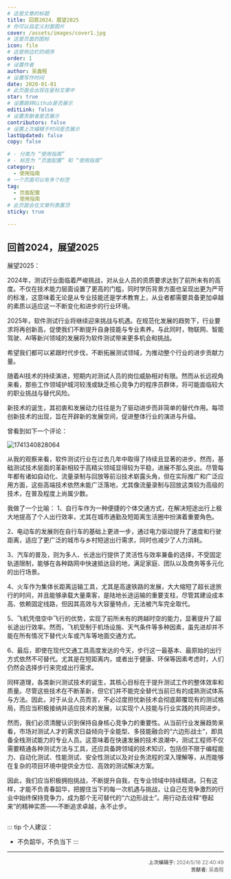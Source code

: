 ```yaml
---
# 这是文章的标题
title: 回首2024，展望2025
# 你可以自定义封面图片
cover: /assets/images/cover1.jpg
# 这是页面的图标
icon: file
# 这是侧边栏的顺序
order: 1
# 设置作者
author: 吴鑫程
# 设置写作时间
date: 2020-01-01
# 此页面会出现在星标文章中
star: true
# 设置跳转Github是否展示
editLink: false
# 设置贡献者是否展示
contributors: false
# 设置上次编辑于时间是否展示
lastUpdated: false
copy: false

# - 分类为 “使用指南”
# - 标签为 “页面配置” 和 “使用指南”
category:
  - 使用指南
# 一个页面可以有多个标签
tag:
  - 页面配置
  - 使用指南
# 此页面会在文章列表置顶
sticky: true

---
```

<!-- more -->
## 回首2024，展望2025

<!-- 
  这是多行注释，
  可以跨多行书写，
  渲染后不可见。
-->

展望2025：

2024年，测试行业面临着严峻挑战，对从业人员的资质要求达到了前所未有的高度。不仅在技术能力层面设置了更高的门槛，同时学历背景方面也呈现出更为严苛的标准，这意味着无论是从专业技能还是学术教育上，从业者都需要具备更加卓越的素质以适应这一不断变化和进步的行业环境。

2025年，软件测试行业将继续迎来挑战与机遇。在规范化发展的趋势下，行业要求将再创新高，促使我们不断提升自身技能与专业素养。与此同时，物联网、智能驾驶、AI等新兴领域的发展将为软件测试带来更多机会和挑战。

希望我们都可以紧跟时代步伐，不断拓展测试领域，为推动整个行业的进步贡献力量。

随着AI技术的持续演进，短期内对测试人员的岗位威胁相对有限。然而从长远视角来看，那些工作领域护城河较浅或缺乏核心竞争力的程序员群体，将可能面临较大的职业挑战与替代风险。

新技术的诞生，其初衷和发展动力往往是为了驱动进步而非简单的替代作用。每项创新技术的出现，旨在开辟新的发展空间，促进整体行业的演进与升级。

曾看到如下一个评论：

![1741340828064](https://github.com/user-attachments/assets/dc1b068b-05b1-4f5d-8601-ea041abce3fb)

从我的观察来看，软件测试行业在过去几年中取得了持续且显著的进步。然而，基础测试技术层面的革新相较于高精尖领域显得较为平稳，进展不那么突出。尽管每年都有诸如自动化、流量录制与回放等前沿技术崭露头角，但在实际推广和广泛应用方面，这些高端技术依然未能广泛落地，尤其像流量录制与回放这类较为高级的技术，在普及程度上尚属少数。

我做了一个比喻：
1、自行车作为一种便捷的个体交通方式，在解决短途出行上极大地提高了个人出行效率，尤其在城市通勤及短距离生活圈中扮演着重要角色。

2、电动车的发展则在自行车的基础上更进一步，通过电力驱动提升了速度和行驶距离，适应了更广泛的城市与乡村短途出行需求，同时也减少了人力消耗。

3、汽车的普及，则为多人、长途出行提供了灵活性与效率兼备的选择，不受固定轨道限制，能够在各种路网中快速抵达目的地，满足家庭、团队以及商务等多元化的出行场景。

4、火车作为集体长距离运输工具，尤其是高速铁路的发展，大大缩短了超长途旅行的时间，并且能够承载大量乘客，是陆地长途运输的重要支柱，尽管其建设成本高、依赖固定线路，但因其高效与大容量特点，无法被汽车完全取代。

5、飞机凭借空中飞行的优势，实现了前所未有的跨越时空的能力，显著提升了超长途出行效率。然而，飞机受制于机场设施、天气条件等多种因素，虽先进却并不能在所有情况下替代火车或汽车等地面交通方式。

6、最后，即使在现代交通工具高度发达的今天，步行这一最基本、最原始的出行方式依然不可替代。尤其是在短距离内，或者出于健康、环保等因素考虑时，人们仍然会选择步行来完成出行需求。

同样道理，各类新兴测试技术的诞生，其核心目标在于提升测试工作的整体效率和质量。尽管这些技术在不断革新，但它们并不能完全替代当前已有的成熟测试体系与方法。因此，对于从业人员而言，不必过度担忧新技术会彻底颠覆现有的测试格局，而应当积极接纳并适应技术的发展，以实现个人技能与行业实践的共同进步。

然而，我们必须清醒认识到保持自身核心竞争力的重要性。从当前行业发展趋势来看，市场对测试人才的需求日益倾向于全能型、多技能融合的“六边形战士”，即具备全栈测试能力的专业人员。这意味着在快速发展的技术浪潮中，测试工程师不仅需要精通各种测试方法与工具，还应具备跨领域的技术知识，包括但不限于编程能力、自动化测试、性能测试、安全性测试以及对业务流程的深入理解等，从而能够在复杂的项目环境中提供全方位、高效的测试解决方案。

因此，我们应当积极拥抱挑战，不断提升自我，在专业领域中持续精进。只有这样，才能不负青春韶华，把握住当下的每一次机遇与挑战，让自己在竞争激烈的行业中始终保持竞争力，成为那个无可替代的“六边形战士”。用行动去诠释“卷起来”的精神实质——不断追求卓越，永不止步。

```md
```

::: tip 个人建议：
 - 不负韶华，不负当下
:::

---


<div style="float: right; text-align: right;">
  <sub>上次编辑于: <span style="color: rgba(60, 60, 67, 0.78);">2024/5/16 22:40:49</span></sub><br>
  <sub>贡献者: <span style="color: rgba(60, 60, 67, 0.78);">吴鑫程</span></sub>
</div>

